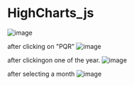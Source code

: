 ﻿# HighCharts_js

![image](https://github.com/venkatasai7/HighCharts_js/assets/87575630/273145ac-76d9-4e7b-bd86-e3684c89cfbe)

after clicking on "PQR"
![image](https://github.com/venkatasai7/HighCharts_js/assets/87575630/1f19a357-0044-4095-9517-ee798ca02d5d)

after clickingon one of the year.
![image](https://github.com/venkatasai7/HighCharts_js/assets/87575630/90bc62d7-5bf2-41df-8b65-d1962393597f)


after selecting a month
![image](https://github.com/venkatasai7/HighCharts_js/assets/87575630/63fa380f-2d95-419c-bb60-2af40ee7b875)








